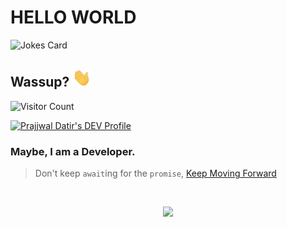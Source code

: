 <!-- Source: https://shields.io/ -->


# HELLO WORLD
![Jokes Card](https://readme-jokes.vercel.app/api)

## Wassup? <img src="./assets/wave.gif" width="30px">

![Visitor Count](https://profile-counter.glitch.me/{Prajjwaldatir}/count.svg)

<a href="https://dev.to/prajjwaldatir"> 
<img src="https://d2fltix0v2e0sb.cloudfront.net/dev-badge.svg" alt="Prajjwal Datir's DEV Profile" height="30" width="30">
</a>


<!-- <a  -->
<!-- href="https://www.linkedin.com/in/prajjwal-datir-coep"> -->
<!-- <img alt="LinkedIn" width="32px" src="https://cdn.jsdelivr.net/npm/simple-icons@v3/icons/linkedin.svg" /> -->
<!-- </a> -->

<!-- ![](https://visitor-badge.glitch.me/badge?page_id=prajjwaldatir.MyGithub)   -->
<!-- </a> -->

<!-- ![](https://prajjwaldatir.github.io) -->


### Maybe, I am a Developer. 

>Don't keep `await`ing for the `promise`, [Keep Moving Forward](https://youtu.be/TAC-SJWgKd0)

<br/>
<!-- Stats Dashboard -->
<p align = "center">
  <img src = "https://github-readme-stats.vercel.app/api?username=PrajjwalDatir&show_icons=true&theme=radical&line_height=40&count_private=true&cache_seconds=1800&title_color=red&include_all_commits=true">
  <!-- *bg_color=080e4f&title_color=F49F1C -->
  <!-- &bg_color=080e4f&title_color=F49F1C -->
</p>

<!-- <br><br/>
:sunny: by day\
:pushpin: Working to be a full-stack web developer\
:pushpin: Rational thinker who takes decision based on logic and reasoning\
:pushpin: Agile: experience with Node, Django, Bootstrap, Flask\
:pushpin: A strong interest in web and app development, using my technical background to bring added value to business processes\
:pushpin: Finds interaction between creativity, innovation and technology essential.

:first_quarter_moon_with_face: by night\
:pushpin: Creative jack-of-all-trades with a strong interest in doing new things\
:pushpin: A Gamer who loves challenge and problems, moreover has an interest in problem solving\
:pushpin: Enjoys trying new linux distros and playing with it's variety of features\
:pushpin: Loves interacting with creative people and, consequently, loves traveling.

</br>

:construction_worker: I’m currently studying in 3rd year of my CS Engineering graduation from COEP, India which is Asias 3rd oldest college which was built in 1857, yes you read it right! :microbe:
:mortar_board: I’m currently learning more about MERN stack, Competitive Programming, DSA and Engineering :wink:
I’m looking to collaborate on creative projects as a team-mate or as an intern. -->

<!--
### <img src="./assets/manCoding.png" width="30px"> **Tech I've Used**

<p align="center">

<img src="https://img.shields.io/badge/javascript%20-%23323330.svg?&style=for-the-badge&logo=javascript&logoColor=%23F7DF1E"/>

<img src="https://img.shields.io/badge/node.js%20-%2343853D.svg?&style=for-the-badge&logo=node.js&logoColor=white"/>

<img src="https://img.shields.io/badge/html5%20-%23E34F26.svg?&style=for-the-badge&logo=html5&logoColor=white"/>

<img src="https://img.shields.io/badge/css3%20-%231572B6.svg?&style=for-the-badge&logo=css3&logoColor=white"/>

<img src="https://img.shields.io/badge/python%20-%2314354C.svg?&style=for-the-badge&logo=python&logoColor=white"/>

</p>

<p align="center">

<img src="https://img.shields.io/badge/markdown-%23000000.svg?&style=for-the-badge&logo=markdown&logoColor=white"/>

<img src="https://img.shields.io/badge/shell_script%20-%23121011.svg?&style=for-the-badge&logo=gnu-bash&logoColor=white"/>

<img src="https://img.shields.io/badge/react%20-%2320232a.svg?&style=for-the-badge&logo=react&logoColor=%2361DAFB"/>

<img src="https://img.shields.io/badge/adobe%20illustrator%20-%23FF9A00.svg?&style=for-the-badge&logo=adobe%20illustrator&logoColor=white"/>

<img src="https://img.shields.io/badge/figma%20-%23F24E1E.svg?&style=for-the-badge&logo=figma&logoColor=white"/>

</p>

<p align="center">

<img src="https://img.shields.io/badge/blender%20-%23F5792A.svg?&style=for-the-badge&logo=blender&logoColor=white"/>

<img src="https://img.shields.io/badge/git%20-%23F05033.svg?&style=for-the-badge&logo=git&logoColor=white"/>

<img src="https://img.shields.io/badge/github%20-%23121011.svg?&style=for-the-badge&logo=github&logoColor=white"/>

<img src="https://img.shields.io/badge/c%20-%2300599C.svg?&style=for-the-badge&logo=c&logoColor=white"/>

<img src="https://img.shields.io/badge/unity%20-%23000000.svg?&style=for-the-badge&logo=unity&logoColor=white"/>

</p>

<p align="center">

<img src="https://img.shields.io/badge/c++%20-%2300599C.svg?&style=for-the-badge&logo=c%2B%2B&ogoColor=white"/>

<img src="https://img.shields.io/badge/c%23%20-%23239120.svg?&style=for-the-badge&logo=c-sharp&logoColor=white"/>

<img src="https://img.shields.io/badge/php-%23777BB4.svg?&style=for-the-badge&logo=php&logoColor=white"/>

<img src="https://img.shields.io/badge/bootstrap%20-%23563D7C.svg?&style=for-the-badge&logo=bootstrap&logoColor=white"/>

<img src="https://img.shields.io/badge/jquery%20-%230769AD.svg?&style=for-the-badge&logo=jquery&logoColor=white"/>

</p>

<p align="center">

<img src="https://img.shields.io/badge/flask%20-%23000.svg?&style=for-the-badge&logo=flask&logoColor=white"/>

<img src="https://img.shields.io/badge/gitlab%20-%23181717.svg?&style=for-the-badge&logo=gitlab&logoColor=white"/>

<img src="https://img.shields.io/badge/vercel%20-%23000000.svg?&style=for-the-badge&logo=vercel&logoColor=white"/>

<img src="https://img.shields.io/badge/mysql-%2300f.svg?&style=for-the-badge&logo=mysql&logoColor=white"/>

<img src="https://img.shields.io/badge/Keras%20-%23D00000.svg?&style=for-the-badge&logo=Keras&logoColor=white"/>

<img src="https://img.shields.io/badge/numpy%20-%23013243.svg?&style=for-the-badge&logo=numpy&logoColor=white" />

<img src ="https://img.shields.io/badge/MongoDB-%234ea94b.svg?&style=for-the-badge&logo=mongodb&logoColor=white"/>

<img src="https://img.shields.io/badge/express.js%20-%23404d59.svg?&style=for-the-badge"/>

</p>


### <img src="./assets/manCoding.png" width="30px">  **Tech I want to learn soon**

<p align="center">

<img src="https://img.shields.io/badge/github%20actions%20-%232671E5.svg?&style=for-the-badge&logo=github%20actions&logoColor=white"/>

<img src="https://img.shields.io/badge/redux%20-%23593d88.svg?&style=for-the-badge&logo=redux&logoColor=white"/>

<img src="https://img.shields.io/badge/typescript%20-%23007ACC.svg?&style=for-the-badge&logo=typescript&logoColor=white"/>

</p>

<p align="center">

<img src="https://img.shields.io/badge/vuejs%20-%2335495e.svg?&style=for-the-badge&logo=vue.js&logoColor=%234FC08D"/>

<img src="https://img.shields.io/badge/angular%20-%23DD0031.svg?&style=for-the-badge&logo=angular&logoColor=white"/>

<img src="https://img.shields.io/badge/tailwindcss%20-%2338B2AC.svg?&style=for-the-badge&logo=tailwind-css&logoColor=white"/>

<img src="https://img.shields.io/badge/django%20-%23092E20.svg?&style=for-the-badge&logo=django&logoColor=white"/>

<img src="https://img.shields.io/badge/SASS%20-hotpink.svg?&style=for-the-badge&logo=SASS&logoColor=white"/>

</p>

<p align="center">

<img src="https://img.shields.io/badge/NuxtJS%20-black.svg?&style=for-the-badge&logo=NuxtJS&logoColor=white"/>

<img src="https://img.shields.io/badge/nestjs%20-%23E0234E.svg?&style=for-the-badge&logo=nestjs&logoColor=white" />

<img src="https://img.shields.io/badge/AWS%20-%23FF9900.svg?&style=for-the-badge&logo=amazon-aws&logoColor=white"/>

<img src="https://img.shields.io/badge/azure%20-%230072C6.svg?&style=for-the-badge&logo=azure-devops&logoColor=white"/>

<img src="https://img.shields.io/badge/Google%20Cloud%20-%234285F4.svg?&style=for-the-badge&logo=google-cloud&logoColor=white"/>

</p>

<p align="center">

<img src="https://img.shields.io/badge/heroku%20-%23430098.svg?&style=for-the-badge&logo=heroku&logoColor=white"/>

<img src="https://img.shields.io/badge/DigitalOcean-%230167ff.svg?&style=for-the-badge&logo=digitalOcean&logoColor=white"/>

<img src="https://img.shields.io/badge/firebase%20-%23039BE5.svg?&style=for-the-badge&logo=firebase"/>

<img src="https://img.shields.io/badge/nginx%20-%23009639.svg?&style=for-the-badge&logo=nginx&logoColor=white"/>

<img src="https://img.shields.io/badge/apache%20-%23D42029.svg?&style=for-the-badge&logo=apache&logoColor=white"/>

<img src="https://img.shields.io/badge/docker%20-%230db7ed.svg?&style=for-the-badge&logo=docker&logoColor=white"/>

</p>

</br></br>
:email: Email : prajjwal.coep@gmail.com 
-->
<!-- [![ReadMe Card](https://github-readme-stats.vercel.app/api/pin/?username=prajjwaldatir&repo=coronastrike&show_owner=true)](https://github.com/prajjwaldatir/coronastrike)
[![ReadMe Card](https://github-readme-stats.vercel.app/api/pin/?username=prajjwaldatir&repo=Competitive-Coding-Manjaro&show_owner=true)](https://github.com/prajjwaldatir/Competitive-Coding-Manjaro)
[![ReadMe Card](https://github-readme-stats.vercel.app/api/pin/?username=prajjwaldatir&repo=HTTP-Prajjwal&show_owner=true)](https://github.com/PrajjwalDatir/HTTP-Prajjwal)
[![ReadMe Card](https://github-readme-stats.vercel.app/api/pin/?username=prajjwaldatir&repo=WebsiteTemplates&show_owner=true)](https://github.com/PrajjwalDatir/WebsiteTemplates)
</br></br>
:copyright: prajjwaldatir -->




















